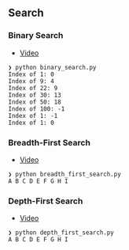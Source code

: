 ## Search

### Binary Search

* [Video](https://youtu.be/B25Gu5r0xUg)
```
❯ python binary_search.py 
Index of 1: 0
Index of 9: 4
Index of 22: 9
Index of 30: 13
Index of 50: 18
Index of 100: -1
Index of 1: -1
Index of 1: 0
```

### Breadth-First Search

* [Video](https://youtu.be/HZ5YTanv5QE)
```
❯ python breadth_first_search.py
A B C D E F G H I
```

### Depth-First Search

* [Video](https://youtu.be/Urx87-NMm6c)
```
❯ python depth_first_search.py
A B C D E F G H I 
```
